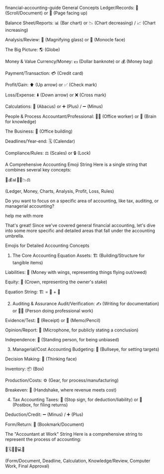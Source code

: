 financial-accounting-guide
General Concepts
Ledger/Records: 📜 (Scroll/Document) or 📄 (Page facing up)

Balance Sheet/Reports: 📊 (Bar chart) or 📉 (Chart decreasing) / 📈 (Chart increasing)

Analysis/Review: 🔎 (Magnifying glass) or 🧐 (Monocle face)

The Big Picture: 🌎 (Globe)

Money & Value
Currency/Money: 💵 (Dollar banknote) or 💰 (Money bag)

Payment/Transaction: 💳 (Credit card)

Profit/Gain: ⬆️ (Up arrow) or ✅ (Check mark)

Loss/Expense: ⬇️ (Down arrow) or ❌ (Cross mark)

Calculations: 🧮 (Abacus) or ➕ (Plus) / ➖ (Minus)

People & Process
Accountant/Professional: 🧑‍💼 (Office worker) or 🧠 (Brain for knowledge)

The Business: 🏢 (Office building)

Deadlines/Year-end: 🗓️ (Calendar)

Compliance/Rules: ⚖️ (Scales) or 🔒 (Lock)

A Comprehensive Accounting Emoji String
Here is a single string that combines several key concepts:

📜💰📊🔎✅📉⚖️

(Ledger, Money, Charts, Analysis, Profit, Loss, Rules)

Do you want to focus on a specific area of accounting, like tax, auditing, or managerial accounting?








help me with more


That's great! Since we've covered general financial accounting, let's dive into some more specific and detailed areas that fall under the accounting umbrella.

Emojis for Detailed Accounting Concepts
1. The Core Accounting Equation
Assets: 🏗️ (Building/Structure for tangible items)

Liabilities: 💸 (Money with wings, representing things flying out/owed)

Equity: 👑 (Crown, representing the owner's stake)

Equation String: 🏗️ = 💸 + 👑

2. Auditing & Assurance
Audit/Verification: ✍️ (Writing for documentation) or 🧑‍💻 (Person doing professional work)

Evidence/Test: 🧾 (Receipt) or 📝 (Memo/Pencil)

Opinion/Report: 🎤 (Microphone, for publicly stating a conclusion)

Independence: 🧍 (Standing person, for being unbiased)

3. Managerial/Cost Accounting
Budgeting: 🎯 (Bullseye, for setting targets)

Decision Making: 🤔 (Thinking face)

Inventory: 📦 (Box)

Production/Costs: ⚙️ (Gear, for process/manufacturing)

Breakeven: 🤝 (Handshake, where revenue meets cost)

4. Tax Accounting
Taxes: 🛑 (Stop sign, for deduction/liability) or 📮 (Postbox, for filing returns)

Deduction/Credit: ➖ (Minus) / ➕ (Plus)

Form/Return: 📑 (Bookmark/Document)

The "Accountant at Work" String
Here is a comprehensive string to represent the process of accounting:

📑🗓️🧮🧠💻✅

(Form/Document, Deadline, Calculation, Knowledge/Review, Computer Work, Final Approval)
